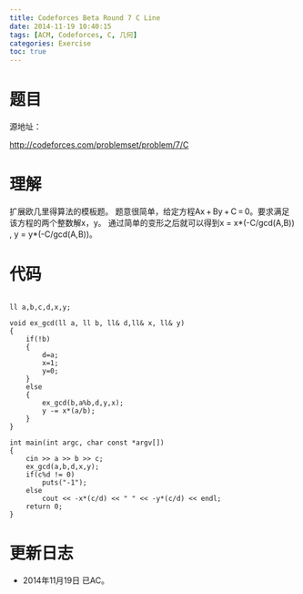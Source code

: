 ```yaml
---
title: Codeforces Beta Round 7 C Line
date: 2014-11-19 10:40:15
tags: [ACM, Codeforces, C, 几何]
categories: Exercise
toc: true
---
```

# 题目
源地址：

http://codeforces.com/problemset/problem/7/C

# 理解
扩展欧几里得算法的模板题。
题意很简单，给定方程Ax + By + C = 0。要求满足该方程的两个整数解x，y。
通过简单的变形之后就可以得到x = x*(-C/gcd(A,B)) ,  y = y*(-C/gcd(A,B))。

<!-- more -->

# 代码

```

ll a,b,c,d,x,y;

void ex_gcd(ll a, ll b, ll& d,ll& x, ll& y)
{
    if(!b)
    {
        d=a;
        x=1;
        y=0;
    }
    else
    {
        ex_gcd(b,a%b,d,y,x);
        y -= x*(a/b);
    }
}

int main(int argc, char const *argv[])
{
    cin >> a >> b >> c;
    ex_gcd(a,b,d,x,y);
    if(c%d != 0)
        puts("-1");
    else
        cout << -x*(c/d) << " " << -y*(c/d) << endl;
    return 0;
}

```

# 更新日志
- 2014年11月19日 已AC。
